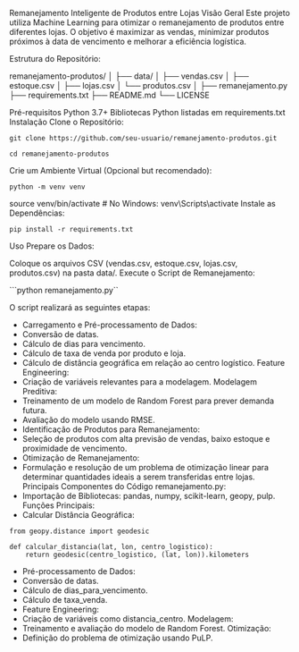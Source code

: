 Remanejamento Inteligente de Produtos entre Lojas
Visão Geral
Este projeto utiliza Machine Learning para otimizar o remanejamento de produtos entre diferentes lojas. O objetivo é maximizar as vendas, minimizar produtos próximos à data de vencimento e melhorar a eficiência logística.

Estrutura do Repositório:

remanejamento-produtos/
│
├── data/
│   ├── vendas.csv
│   ├── estoque.csv
│   ├── lojas.csv
│   └── produtos.csv
│
├── remanejamento.py
├── requirements.txt
├── README.md
└── LICENSE


Pré-requisitos
Python 3.7+
Bibliotecas Python listadas em requirements.txt
Instalação
Clone o Repositório:

```
git clone https://github.com/seu-usuario/remanejamento-produtos.git
```
```
cd remanejamento-produtos
```

Crie um Ambiente Virtual (Opcional but recomendado):

```
python -m venv venv
```

source venv/bin/activate  # No Windows: venv\Scripts\activate
Instale as Dependências:

```
pip install -r requirements.txt
```
Uso
Prepare os Dados:

Coloque os arquivos CSV (vendas.csv, estoque.csv, lojas.csv, produtos.csv) na pasta data/.
Execute o Script de Remanejamento:


```python remanejamento.py``


O script realizará as seguintes etapas:

- Carregamento e Pré-processamento de Dados:
- Conversão de datas.
- Cálculo de dias para vencimento.
- Cálculo de taxa de venda por produto e loja.
- Cálculo de distância geográfica em relação ao centro logístico.
Feature Engineering:
- Criação de variáveis relevantes para a modelagem.
Modelagem Preditiva:
- Treinamento de um modelo de Random Forest para prever demanda futura.
- Avaliação do modelo usando RMSE.
- Identificação de Produtos para Remanejamento:
- Seleção de produtos com alta previsão de vendas, baixo estoque e proximidade de vencimento.
- Otimização de Remanejamento:
- Formulação e resolução de um problema de otimização linear para determinar quantidades ideais a serem transferidas entre lojas.
Principais Componentes do Código
remanejamento.py:
- Importação de Bibliotecas: pandas, numpy, scikit-learn, geopy, pulp.
Funções Principais:
- Calcular Distância Geográfica:

```
from geopy.distance import geodesic

def calcular_distancia(lat, lon, centro_logistico):
    return geodesic(centro_logistico, (lat, lon)).kilometers
```

- Pré-processamento de Dados:
- Conversão de datas.
- Cálculo de dias_para_vencimento.
- Cálculo de taxa_venda.
- Feature Engineering:
- Criação de variáveis como distancia_centro.
Modelagem:
- Treinamento e avaliação do modelo de Random Forest.
Otimização:
- Definição do problema de otimização usando PuLP.
